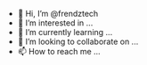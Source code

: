 - 👋 Hi, I’m @frendztech
- 👀 I’m interested in ...
- 🌱 I’m currently learning ...
- 💞️ I’m looking to collaborate on ...
- 📫 How to reach me ...

<!---
frendztech/frendztech is a ✨ special ✨ repository because its `README.md` (this file) appears on your GitHub profile.
You can click the Preview link to take a look at your changes.
--->
